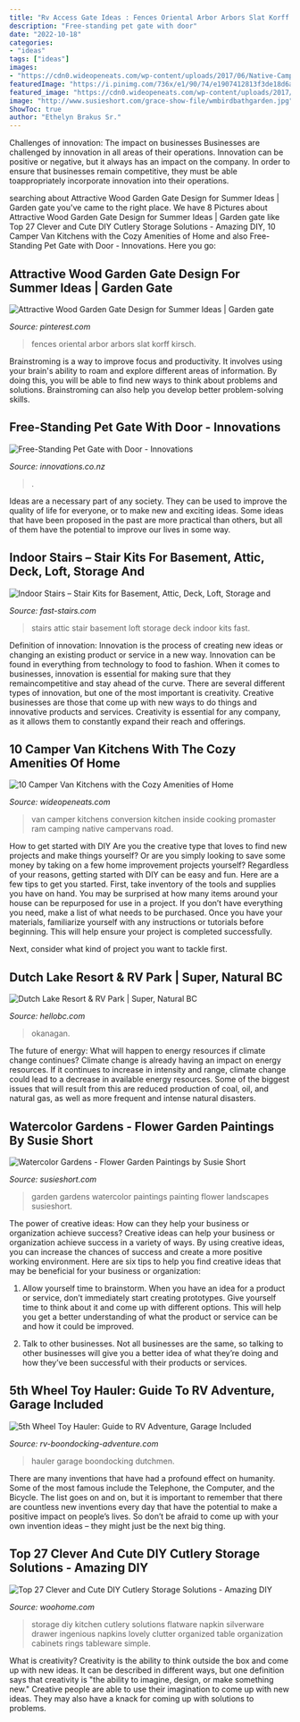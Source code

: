```yaml
---
title: "Rv Access Gate Ideas : Fences Oriental Arbor Arbors Slat Korff Kirsch"
description: "Free-standing pet gate with door"
date: "2022-10-18"
categories:
- "ideas"
tags: ["ideas"]
images:
- "https://cdn0.wideopeneats.com/wp-content/uploads/2017/06/Native-Campervans-Biggie-ProMaster-Van-006.jpg"
featuredImage: "https://i.pinimg.com/736x/e1/90/74/e1907412813f3de18d6a0e4dcd23363a.jpg"
featured_image: "https://cdn0.wideopeneats.com/wp-content/uploads/2017/06/Native-Campervans-Biggie-ProMaster-Van-006.jpg"
image: "http://www.susieshort.com/grace-show-file/wmbirdbathgarden.jpg"
ShowToc: true
author: "Ethelyn Brakus Sr."
---
```



Challenges of innovation: The impact on businesses
Businesses are challenged by innovation in all areas of their operations. Innovation can be positive or negative, but it always has an impact on the company. In order to ensure that businesses remain competitive, they must be able toappropriately incorporate innovation into their operations.

	

		
searching about Attractive Wood Garden Gate Design for Summer Ideas | Garden gate you've came to the right place. We have 8 Pictures about Attractive Wood Garden Gate Design for Summer Ideas | Garden gate like Top 27 Clever and Cute DIY Cutlery Storage Solutions - Amazing DIY, 10 Camper Van Kitchens with the Cozy Amenities of Home and also Free-Standing Pet Gate with Door - Innovations. Here you go:
		
    
## Attractive Wood Garden Gate Design For Summer Ideas | Garden Gate

<img loading=lazy src="https://i.pinimg.com/736x/e1/90/74/e1907412813f3de18d6a0e4dcd23363a.jpg" onerror="this.onerror=null;this.src='https://tse1.mm.bing.net/th?id=OIP.JGcBU5BwHQauDtsFs3NSBgAAAA&amp;pid=15.1';" alt="Attractive Wood Garden Gate Design for Summer Ideas | Garden gate">

_Source: pinterest.com_

>fences oriental arbor arbors slat korff kirsch. 

	

Brainstroming is a way to improve focus and productivity. It involves using your brain's ability to roam and explore different areas of information. By doing this, you will be able to find new ways to think about problems and solutions. Brainstroming can also help you develop better problem-solving skills.

    
## Free-Standing Pet Gate With Door - Innovations

<img loading=lazy src="http://www.innovations.co.nz/images/product/square/gallery/HD1147.jpg" onerror="this.onerror=null;this.src='https://tse1.mm.bing.net/th?id=OIP.hNDhjlztqGXShqMVE58YCwHaHa&amp;pid=15.1';" alt="Free-Standing Pet Gate with Door - Innovations">

_Source: innovations.co.nz_

>. 

	

Ideas are a necessary part of any society. They can be used to improve the quality of life for everyone, or to make new and exciting ideas. Some ideas that have been proposed in the past are more practical than others, but all of them have the potential to improve our lives in some way.

    
## Indoor Stairs – Stair Kits For Basement, Attic, Deck, Loft, Storage And

<img loading=lazy src="https://www.fast-stairs.com/blog/wp-content/uploads/2016/02/bobby-aaron.jpg" onerror="this.onerror=null;this.src='https://tse3.mm.bing.net/th?id=OIP._j5zC2-tgResTFT6Xsxh2AHaHa&amp;pid=15.1';" alt="Indoor Stairs – Stair Kits for Basement, Attic, Deck, Loft, Storage and">

_Source: fast-stairs.com_

>stairs attic stair basement loft storage deck indoor kits fast. 

	

Definition of innovation:
Innovation is the process of creating new ideas or changing an existing product or service in a new way. Innovation can be found in everything from technology to food to fashion. When it comes to businesses, innovation is essential for making sure that they remaincompetitive and stay ahead of the curve. There are several different types of innovation, but one of the most important is creativity. Creative businesses are those that come up with new ways to do things and innovative products and services. Creativity is essential for any company, as it allows them to constantly expand their reach and offerings.

    
## 10 Camper Van Kitchens With The Cozy Amenities Of Home

<img loading=lazy src="https://cdn0.wideopeneats.com/wp-content/uploads/2017/06/Native-Campervans-Biggie-ProMaster-Van-006.jpg" onerror="this.onerror=null;this.src='https://tse1.mm.bing.net/th?id=OIP.SJxoHW1ZVE-09zILwovOawHaLH&amp;pid=15.1';" alt="10 Camper Van Kitchens with the Cozy Amenities of Home">

_Source: wideopeneats.com_

>van camper kitchens conversion kitchen inside cooking promaster ram camping native campervans road. 

	

How to get started with DIY
Are you the creative type that loves to find new projects and make things yourself? Or are you simply looking to save some money by taking on a few home improvement projects yourself? Regardless of your reasons, getting started with DIY can be easy and fun. Here are a few tips to get you started.
First, take inventory of the tools and supplies you have on hand. You may be surprised at how many items around your house can be repurposed for use in a project. If you don’t have everything you need, make a list of what needs to be purchased. Once you have your materials, familiarize yourself with any instructions or tutorials before beginning. This will help ensure your project is completed successfully.

Next, consider what kind of project you want to tackle first.

    
## Dutch Lake Resort &amp; RV Park | Super, Natural BC

<img loading=lazy src="https://www.hellobc.com/content/uploads/2018/10/14-d2-73-1d-aframe-cabin.jpg" onerror="this.onerror=null;this.src='https://tse1.mm.bing.net/th?id=OIP.ApnLe5yTI0_-MsYggJdoDQHaE8&amp;pid=15.1';" alt="Dutch Lake Resort &amp; RV Park | Super, Natural BC">

_Source: hellobc.com_

>okanagan. 

	

The future of energy: What will happen to energy resources if climate change continues?
Climate change is already having an impact on energy resources. If it continues to increase in intensity and range, climate change could lead to a decrease in available energy resources. Some of the biggest issues that will result from this are reduced production of coal, oil, and natural gas, as well as more frequent and intense natural disasters.

    
## Watercolor Gardens - Flower Garden Paintings By Susie Short

<img loading=lazy src="http://www.susieshort.com/grace-show-file/wmbirdbathgarden.jpg" onerror="this.onerror=null;this.src='https://tse3.mm.bing.net/th?id=OIP.s8wso9_huTRZky5A8L8Z3wHaJ4&amp;pid=15.1';" alt="Watercolor Gardens - Flower Garden Paintings by Susie Short">

_Source: susieshort.com_

>garden gardens watercolor paintings painting flower landscapes susieshort. 

	

The power of creative ideas: How can they help your business or organization achieve success?
Creative ideas can help your business or organization achieve success in a variety of ways. By using creative ideas, you can increase the chances of success and create a more positive working environment. Here are six tips to help you find creative ideas that may be beneficial for your business or organization:
1. Allow yourself time to brainstorm. When you have an idea for a product or service, don’t immediately start creating prototypes. Give yourself time to think about it and come up with different options. This will help you get a better understanding of what the product or service can be and how it could be improved.

2. Talk to other businesses. Not all businesses are the same, so talking to other businesses will give you a better idea of what they’re doing and how they’ve been successful with their products or services.

    
## 5th Wheel Toy Hauler: Guide To RV Adventure, Garage Included

<img loading=lazy src="https://www.rv-boondocking-adventure.com/image-files/5th-wheel-toy-hauler-rv.jpg" onerror="this.onerror=null;this.src='https://tse3.mm.bing.net/th?id=OIP.TTHH9mC0uPdNkcxYpOaUOQHaHY&amp;pid=15.1';" alt="5th Wheel Toy Hauler: Guide to RV Adventure, Garage Included">

_Source: rv-boondocking-adventure.com_

>hauler garage boondocking dutchmen. 

	

There are many inventions that have had a profound effect on humanity. Some of the most famous include the Telephone, the Computer, and the Bicycle. The list goes on and on, but it is important to remember that there are countless new inventions every day that have the potential to make a positive impact on people’s lives. So don’t be afraid to come up with your own invention ideas – they might just be the next big thing.

    
## Top 27 Clever And Cute DIY Cutlery Storage Solutions - Amazing DIY

<img loading=lazy src="http://www.woohome.com/wp-content/uploads/2015/04/cutlery-storage-ideas-woohome-24.jpg" onerror="this.onerror=null;this.src='https://tse3.mm.bing.net/th?id=OIP.nThe81reIrpUxBSle9c6_wHaIa&amp;pid=15.1';" alt="Top 27 Clever and Cute DIY Cutlery Storage Solutions - Amazing DIY">

_Source: woohome.com_

>storage diy kitchen cutlery solutions flatware napkin silverware drawer ingenious napkins lovely clutter organized table organization cabinets rings tableware simple. 

	

What is creativity?
Creativity is the ability to think outside the box and come up with new ideas. It can be described in different ways, but one definition says that creativity is "the ability to imagine, design, or make something new." Creative people are able to use their imagination to come up with new ideas. They may also have a knack for coming up with solutions to problems.


